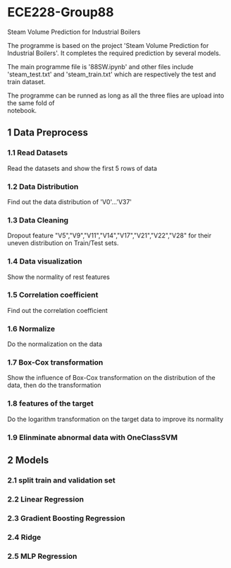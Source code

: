 # ECE228-Group88
Steam Volume Prediction for Industrial Boilers

The programme is based on the project 'Steam Volume Prediction for Industrial Boilers'.
It completes the required prediction by several models.

The main programme file is '88SW.ipynb' and other files include 'steam_test.txt' and 'steam_train.txt'
which are respectively the test and train dataset.

The programme can be runned as long as all the three flies are upload into the same fold of  
notebook.

## 1 Data Preprocess

### 1.1 Read Datasets
Read the datasets and show the first 5 rows of data

### 1.2 Data Distribution
Find out the data distribution of 'V0'...'V37'

### 1.3 Data Cleaning
Dropout feature "V5","V9","V11","V14","V17","V21","V22","V28" for their uneven distribution on Train/Test sets.

### 1.4 Data visualization
Show the normality of rest features

### 1.5 Correlation coefficient
Find out the correlation coefficient

### 1.6 Normalize
Do the normalization on the data

### 1.7 Box-Cox transformation
Show the influence of Box-Cox transformation on the distribution of the data, then do the transformation

### 1.8 features of the target
Do the logarithm transformation on the target data to improve its normality

### 1.9 Elinminate abnormal data with OneClassSVM

## 2 Models
### 2.1 split train and validation set
### 2.2 Linear Regression
### 2.3 Gradient Boosting Regression
### 2.4 Ridge
### 2.5 MLP Regression
